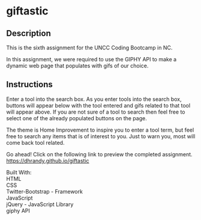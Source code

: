 # giftastic

## Description

This is the sixth assignment for the UNCC Coding Bootcamp in NC.

In this assignment, we were required to use the GIPHY API to make a dynamic web page that populates with gifs of our choice.

## Instructions

Enter a tool into the search box. As you enter tools into the search box, buttons will appear below with the tool entered and gifs related to that tool will appear above. If you are not sure of a tool to search then feel free to select one of the already populated buttons on the page.

The theme is Home Improvement to inspire you to enter a tool term, but feel free to search any items that is of interest to you. Just to warn you, most will come back tool related.

Go ahead! Click on the following link to preview the completed assignment.
https://dhrandy.github.io/giftastic

Built With:  
HTML  
CSS  
Twitter-Bootstrap - Framework  
JavaScript  
jQuery - JavaScript Library  
giphy API  